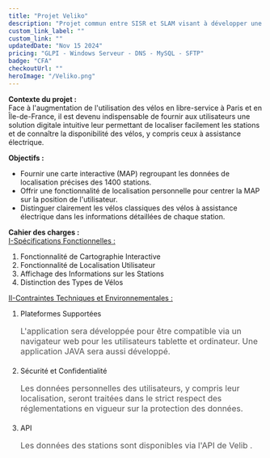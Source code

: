 ```yaml
---
title: "Projet Veliko"
description: "Projet commun entre SISR et SLAM visant à développer une application mobile et web permettant aux utilisateurs d'accéder en temps réel à des informations concernant la disponibilité des vélos et l'emplacement des stations. "
custom_link_label: ""
custom_link: ""
updatedDate: "Nov 15 2024"
pricing: "GLPI - Windows Serveur - DNS - MySQL - SFTP"
badge: "CFA"
checkoutUrl: ""
heroImage: "/Veliko.png"
---
```


<b>Contexte du projet :</b>
</br>
Face à l'augmentation de l'utilisation des vélos en libre-service à Paris et en Île-de-France, il est devenu indispensable de fournir aux utilisateurs une solution digitale intuitive leur permettant de localiser facilement les stations et de connaître la disponibilité des vélos, y compris ceux à assistance électrique.

<b>Objectifs :</b>

- Fournir une carte interactive (MAP) regroupant les données de localisation précises des 1400 stations.
- Offrir une fonctionnalité de localisation personnelle pour centrer la MAP sur la position de l'utilisateur.
- Distinguer clairement les vélos classiques des vélos à assistance électrique dans les informations détaillées de chaque station.

<b>Cahier des charges :</b>
</br>
<u>I-Spécifications Fonctionnelles :</u>

1. Fonctionnalité de Cartographie Interactive
2. Fonctionnalité de Localisation Utilisateur
3. Affichage des Informations sur les Stations
4. Distinction des Types de Vélos

<u>II-Contraintes Techniques et Environnementales :</u>

1. Plateformes Supportées<p class="carousel-subheader">L'application sera développée pour être compatible via un navigateur web pour les utilisateurs tablette et ordinateur. Une application JAVA sera aussi développé.</p>

2. Sécurité et Confidentialité<p class="carousel-subheader">Les données personnelles des utilisateurs, y compris leur localisation, seront traitées dans le strict respect des réglementations en vigueur sur la protection des données.</p>

3. API<p class="carousel-subheader">Les données des stations sont disponibles via l'API de Velib .</p>



<style>
  .carousel-subheader {
      font-size: 16px;
      margin-bottom: 20px;
      color: #555;
  }
</style>